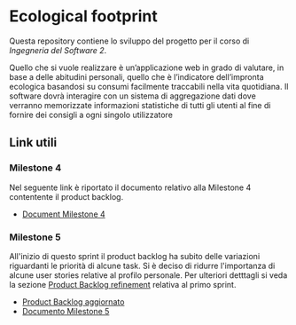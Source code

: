 # Ecological footprint
Questa repository contiene lo sviluppo del progetto per il corso di _Ingegneria del Software 2_.

Quello che si vuole realizzare è un’applicazione web in grado di valutare, in base a delle abitudini personali, quello che è l’indicatore dell’impronta ecologica basandosi su consumi facilmente traccabili nella vita quotidiana. Il software dovrà interagire con un sistema di aggregazione dati dove verranno memorizzate informazioni statistiche di tutti gli utenti al fine di fornire dei consigli a ogni singolo utilizzatore

## Link utili

### Milestone 4
Nel seguente link è riportato il documento relativo alla Milestone 4 contentente il product backlog.
* [Document Milestone 4](https://drive.google.com/file/d/1TT4nlE6QebUXVST-cPV8yuF2u3TvfC8R/view?usp=sharing)

### Milestone 5
All'inizio di questo sprint il product backlog ha subito delle variazioni riguardanti le priorità di alcune task. Si è deciso di ridurre l'importanza di alcune user stories relative al profilo personale. Per ulteriori detttagli si veda la sezione [Product Backlog refinement](https://github.com/Lollixzc/ecological_footprint/wiki/Sprint-1#product-backlog-refinement) relativa al primo sprint.

* [Product Backlog aggiornato](https://drive.google.com/file/d/1TT4nlE6QebUXVST-cPV8yuF2u3TvfC8R/view?usp=sharing)
* [Documento Milestone 5](ffffffff)
